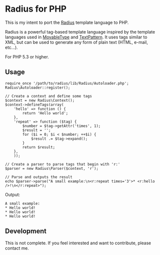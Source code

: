 Radius for PHP
==============

This is my intent to port the [Radius][1] template language to PHP.

Radius is a powerful tag-based template language inspired by the template languages
used in [MovableType][2] and [TextPattern][3]. It uses tags similar to XML, but can
be used to generate any form of plain text (HTML, e-mail, etc...).

For PHP 5.3 or higher.

Usage
-----

	require_once '/path/to/radius/lib/Radius/Autoloader.php';
	Radius\Autoloader::register();

	// Create a context and define some tags
	$context = new Radius\Context();
	$context->defineTags(array(
		'hello' => function () {
			return 'Hello world';
		},
		'repeat' => function ($tag) {
			$number = $tag->getAttr('times', 1);
			$result = '';
			for ($i = 0; $i < $number; ++$i) {
				$result .= $tag->expand();
			}
			return $result;
		},
		));

	// Create a parser to parse tags that begin with 'r:'
	$parser = new Radius\Parser($context, 'r');

	// Parse and outputs the result
	echo $parser->parse("A small example:\n<r:repeat times='3'>* <r:hello />!\n</r:repeat>");

Output:

    A small example:
    * Hello world!
    * Hello world!
    * Hello world!

Development
-----------

This is not complete. If you feel interested and want to contribute, please contact me.

[1]: http://github.com/jlong/radius
[2]: http://www.movabletype.org/
[3]: http://www.textpattern.com/
